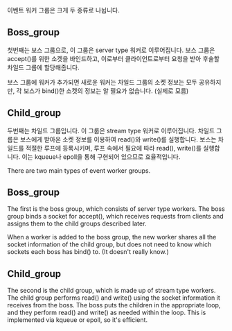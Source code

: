 이벤트 워커 그룹은 크게 두 종류로 나뉩니다. 

## Boss_group
첫번째는 보스 그룹으로, 이 그룹은 server type 워커로 이루어집니다. 
보스 그룹은 accept()를 위한 소켓을 바인드하고, 이로부터 클라이언트로부터 요청을 받아 후술할 차일드 그룹에 할당해줍니다.

보스 그룹에 워커가 추가되면 새로운 워커는 차일드 그룹의 소켓 정보는 모두 공유하지만, 각 보스가 bind()한 소켓의 정보는 알 필요가 없습니다. (실제로 모름)

## Child_group
두번째는 차일드 그룹입니다. 이 그룹은 stream type 워커로 이루어집니다. 
차일드 그룹은 보스에게 받아온 소켓 정보를 이용하여 read()와 write()를 실행합니다. 보스는 차일드를 적절한 루프에 등록시키며, 루프 속에서 필요에 따라 read(), write()를 실행합니다. 이는 kqueue나 epoll을 통해 구현되어 있으므로 효율적입니다.

There are two main types of event worker groups. 

## Boss_group
The first is the boss group, which consists of server type workers. 
The boss group binds a socket for accept(), which receives requests from clients and assigns them to the child groups described later.

When a worker is added to the boss group, the new worker shares all the socket information of the child group, but does not need to know which sockets each boss has bind() to. (It doesn't really know.)

## Child_group
The second is the child group, which is made up of stream type workers. 
The child group performs read() and write() using the socket information it receives from the boss. The boss puts the children in the appropriate loop, and they perform read() and write() as needed within the loop. This is implemented via kqueue or epoll, so it's efficient.
